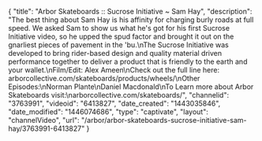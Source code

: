 {
    "title": "Arbor Skateboards :: Sucrose Initiative ~ Sam Hay",
    "description": "The best thing about Sam Hay is his affinity for charging burly roads at full speed. We asked Sam to show us what he's got for his first Sucrose Initiative video, so he upped the spud factor and brought it out on the gnarliest pieces of pavement in the 'bu.\nThe Sucrose Initiative was developed to bring rider-based design and quality material driven performance together to deliver a product that is friendly to the earth and your wallet.\nFilm\/Edit: Alex Ameen\nCheck out the full line here: arborcollective.com\/skateboards\/products\/wheels\/\nOther Episodes:\nNorman Plante\nDaniel Macdonald\nTo Learn more about Arbor Skateboards visit:\narborcollective.com\/skateboards\/",
    "channelid": "3763991",
    "videoid": "6413827",
    "date_created": "1443035846",
    "date_modified": "1446074686",
    "type": "captivate",
    "layout": "channelVideo",
    "url": "\/arbor\/arbor-skateboards-sucrose-initiative-sam-hay\/3763991-6413827"
}